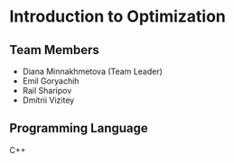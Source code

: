 # Introduction to Optimization

## Team Members

- Diana Minnakhmetova (Team Leader)
- Emil Goryachih
- Rail Sharipov
- Dmitrii Vizitey

## Programming Language

C++
